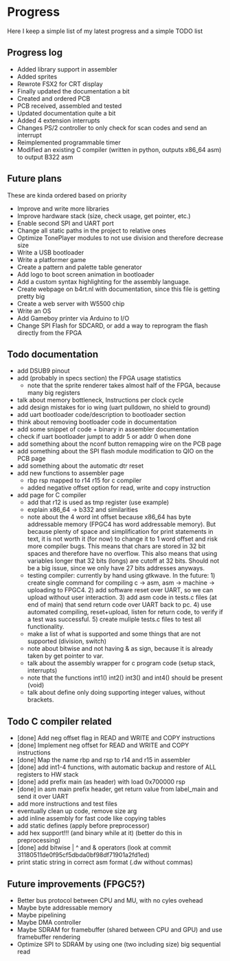 # Progress
Here I keep a simple list of my latest progress and a simple TODO list

## Progress log
- Added library support in assembler
- Added sprites
- Rewrote FSX2 for CRT display
- Finally updated the documentation a bit
- Created and ordered PCB
- PCB received, assembled and tested
- Updated documentation quite a bit
- Added 4 extension interrupts
- Changes PS/2 controller to only check for scan codes and send an interrupt
- Reimplemented programmable timer
- Modified an existing C compiler (written in python, outputs x86_64 asm) to output B322 asm

## Future plans
These are kinda ordered based on priority

- Improve and write more libraries
- Improve hardware stack (size, check usage, get pointer, etc.)
- Enable second SPI and UART port
- Change all static paths in the project to relative ones
- Optimize TonePlayer modules to not use division and therefore decrease size
- Write a USB bootloader
- Write a platformer game
- Create a pattern and palette table generator
- Add logo to boot screen animation in bootloader
- Add a custom syntax highlighting for the assembly language.
- Create webpage on b4rt.nl with documentation, since this file is getting pretty big
- Create a web server with W5500 chip
- Write an OS
- Add Gameboy printer via Arduino to I/O
- Change SPI Flash for SDCARD, or add a way to reprogram the flash directly from the FPGA

## Todo documentation
- add DSUB9 pinout
- add (probably in specs section) the FPGA usage statistics
	- note that the sprite renderer takes almost half of the FPGA, because many big registers
- talk about memory bottleneck, Instructions per clock cycle
- add design mistakes for io wing (uart pulldown, no shield to ground)
- add uart bootloader code/description to bootloader section
- think about removing bootloader code in documentation
- add some snippet of code + binary in assembler documentation
- check if uart bootloader jumpt to addr 5 or addr 0 when done
- add something about the nconf button remapping wire on the PCB page
- add something about the SPI flash module modification to QIO on the PCB page
- add something about the automatic dtr reset
- add new functions to assembler page
	- rbp rsp mapped to r14 r15 for c compiler
	- added negative offset option for read, write and copy instruction
- add page for C compiler
	- add that r12 is used as tmp register (use example)
	- explain x86_64 -> b332 and similarities
	- note about the 4 word int offset because x86_64 has byte addressable memory (FPGC4 has word addressable memory). But because plenty of space and simplification for print statements in text, it is not worth it (for now) to change it to 1 word offset and risk more compiler bugs. This means that chars are stored in 32 bit spaces and therefore have no overflow. This also means that using variables longer that 32 bits (longs) are cutoff at 32 bits. Should not be a big issue, since we only have 27 bits addresses anyways.
	- testing compiler: currently by hand using gtkwave. In the future: 1) create single command for compiling c -> asm, asm -> machine -> uploading to FPGC4. 2) add software reset over UART, so we can upload without user interaction. 3) add asm code in tests.c files (at end of main) that send return code over UART back to pc. 4) use automated compiling, reset+upload, listen for return code, to verify if a test was successful. 5) create muliple tests.c files to test all functionality.
	- make a list of what is supported and some things that are not supported (division, switch)
	- note about bitwise and not having & as sign, because it is already taken by get pointer to var.
	- talk about the assembly wrapper for c program code (setup stack, interrupts)
	- note that the functions int1() int2() int3() and int4() should be present (void)
	- talk about define only doing supporting integer values, without brackets.

## Todo C compiler related
- [done] Add neg offset flag in READ and WRITE and COPY instructions
- [done] Implement neg offset for READ and WRITE and COPY instructions
- [done] Map the name rbp and rsp to r14 and r15 in assembler
- [done] add int1-4 functions, with automatic backup and restore of ALL registers to HW stack
- [done] add prefix main (as header) with load 0x700000 rsp
- [done] in asm main prefix header, get return value from label_main and send it over UART
- add more instructions and test files
- eventually clean up code, remove size arg
- add inline assembly for fast code like copying tables
- add static defines (apply before preprocessor)
- add hex support!!! (and binary while at it) (better do this in preprocessing)
- [done] add bitwise | ^ and & operators (look at commit 31180511de0f95cf5dbda0bf98df71901a2fd1ed)
- print static string in correct asm format (.dw without commas)


## Future improvements (FPGC5?)
- Better bus protocol between CPU and MU, with no cyles ovehead
- Maybe byte addressable memory
- Maybe pipelining
- Maybe DMA controller
- Maybe SDRAM for framebuffer (shared between CPU and GPU) and use framebuffer rendering
- Optimize SPI to SDRAM by using one (two including size) big sequential read